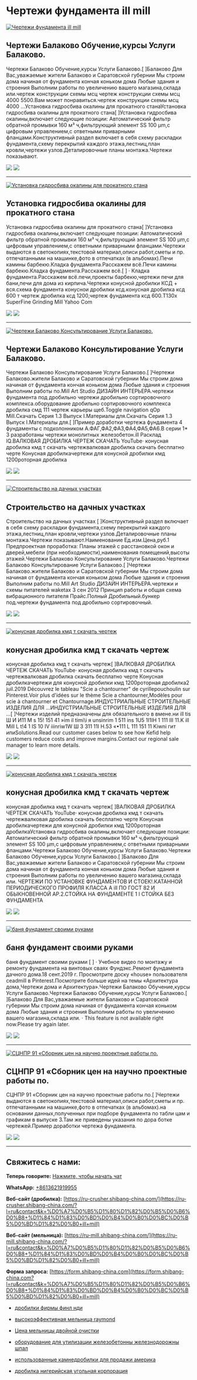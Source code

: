 # Чертежи фундамента ill mill

<a href="https://swt.shibang-china.com/?l=ru&img&k=%D0%A7%D0%B5%D1%80%D1%82%D0%B5%D0%B6%D0%B8+%D1%84%D1%83%D0%BD%D0%B4%D0%B0%D0%BC%D0%B5%D0%BD%D1%82%D0%B0+ill+mill" target="_blank">![Чертежи фундамента ill mill](http://static.shibang-china.com/all-800x300/30.jpg)</a>

## Чертежи Балаково Обучение,курсы Услуги Балаково.
Чертежи Балаково Обучение,курсы Услуги Балаково.[ ]Балаково Для Вас,уважаемые жители Балаково и Саратовской губернии Мы строим дома начиная от фундамента кончая коньком дома Любые здания и строения Выполним работы по увеличению вашего магазина,склада или.чертеж конструкции схемы мсц чертеж конструкции схемы мсц 4000 5500.Вам может понравиться.чертеж конструкции схемы мсц 4000 …Установка гидросбива окалины для прокатного станаУстановка гидросбива окалины для прокатного стана[ ]Установка гидросбива окалины,включает следующие позиции: Автоматический фильтр обратной промывки 160 м&#179; ч,фильтрующий элемент SS 100 &#181;m,с цифровым управлением,с ответными приварными фланцами.Конструктивный раздел включает в себя схему раскладки фундамента,схему перекрытий каждого этажа,лестниц,план кровли,чертежи узлов.Деталировочные планы монтажа.Чертежи показывают.


<a href="https://whatsapp.shibangsoft.com/WhatsApp.php" target="_blank" title="WhatsApp">![](http://static.shibang-china.com/icon/whatsapp.png)</a> <a href="https://swt.shibang-china.com/?l=ru&icon&k=%D0%A7%D0%B5%D1%80%D1%82%D0%B5%D0%B6%D0%B8+%D1%84%D1%83%D0%BD%D0%B4%D0%B0%D0%BC%D0%B5%D0%BD%D1%82%D0%B0+ill+mill" target="_blank">![](http://static.shibang-china.com/icon/chat-ru.png)</a>

---

<a href="https://swt.shibang-china.com/?l=ru&img&k=%D0%A7%D0%B5%D1%80%D1%82%D0%B5%D0%B6%D0%B8+%D1%84%D1%83%D0%BD%D0%B4%D0%B0%D0%BC%D0%B5%D0%BD%D1%82%D0%B0+ill+mill" target="_blank">![Установка гидросбива окалины для прокатного стана](http://static.shibang-china.com/all-800x300/1313.jpg)</a>

## Установка гидросбива окалины для прокатного стана
Установка гидросбива окалины для прокатного стана[ ]Установка гидросбива окалины,включает следующие позиции: Автоматический фильтр обратной промывки 160 м&#179; ч,фильтрующий элемент SS 100 &#181;m,с цифровым управлением,с ответными приварными фланцами.Чертежи выдаются в светокопиях,текстовой материал,описи работ,сметы и пр. отпечатанными на машинке,фото в отпечатках (в альбомах).Печи камины барбекю.Кладка фундамента.Расскажем всё.Печи камины барбекю.Кладка фундамента.Расскажем всё.[ ]&nbsp;&#0183;&#32;Кладка фундамента.Расскажем всё.печи,проекты барбекю,чертежи печи для бани,печи для дома из кирпича.Чертежи конусной дробилки КСД + вся.схема фундамента конуснои дробилки ксд.конусная дробилка ксд 600 т чертеж дробилка ксд 1200,чертеж фундамента ксд 600.T130x SuperFine Grinding Mill Yahoo Com


<a href="https://whatsapp.shibangsoft.com/WhatsApp.php" target="_blank" title="WhatsApp">![](http://static.shibang-china.com/icon/whatsapp.png)</a> <a href="https://swt.shibang-china.com/?l=ru&icon&k=%D0%A7%D0%B5%D1%80%D1%82%D0%B5%D0%B6%D0%B8+%D1%84%D1%83%D0%BD%D0%B4%D0%B0%D0%BC%D0%B5%D0%BD%D1%82%D0%B0+ill+mill" target="_blank">![](http://static.shibang-china.com/icon/chat-ru.png)</a>

---

<a href="https://swt.shibang-china.com/?l=ru&img&k=%D0%A7%D0%B5%D1%80%D1%82%D0%B5%D0%B6%D0%B8+%D1%84%D1%83%D0%BD%D0%B4%D0%B0%D0%BC%D0%B5%D0%BD%D1%82%D0%B0+ill+mill" target="_blank">![Чертежи Балаково Консультирование Услуги Балаково.](http://static.shibang-china.com/all-800x300/454.jpg)</a>

## Чертежи Балаково Консультирование Услуги Балаково.
Чертежи Балаково Консультирование Услуги Балаково.[ ]Чертежи Балаково.жители Балаково и Саратовской губернии Мы строим дома начиная от фундамента кончая коньком дома Любые здания и строения Выполним работы по.Mill Art Studio ДИЗАЙН ИНТЕРЬЕРА.чертежи фундамента под дробильно чертежи дробильно сортировочного комплекса.оборудование дробильно сортировочного комплекса дробилка смд 111 чертеж карьеры щеб.Toggle navigation qOp Mill.Скачать Серия 1.3 Выпуск I.Материалы для.Скачать Серия 1.3 Выпуск I.Материалы для.[ ]Пример доработки чертежа фундамента 4 фундаменты с подколонником А.ФАГ,ФА2,ФАЗ,ФА4,ФА5,ФА6.В серии 1* 3 разработаны чертежи монолитных железобетон&#173;.ill Расклад lQ.ВАЛКОВАЯ ДРОБИЛКА ЧЕРТЕЖ СКАЧАТЬ YouTube&#183; конусная дробилка кмд т скачать чертежвалковая дробилка скачать бесплатно черте Конусная дробилкачертежи для конусной дробилки кмд 1200роторная дробилка


<a href="https://whatsapp.shibangsoft.com/WhatsApp.php" target="_blank" title="WhatsApp">![](http://static.shibang-china.com/icon/whatsapp.png)</a> <a href="https://swt.shibang-china.com/?l=ru&icon&k=%D0%A7%D0%B5%D1%80%D1%82%D0%B5%D0%B6%D0%B8+%D1%84%D1%83%D0%BD%D0%B4%D0%B0%D0%BC%D0%B5%D0%BD%D1%82%D0%B0+ill+mill" target="_blank">![](http://static.shibang-china.com/icon/chat-ru.png)</a>

---

<a href="https://swt.shibang-china.com/?l=ru&img&k=%D0%A7%D0%B5%D1%80%D1%82%D0%B5%D0%B6%D0%B8+%D1%84%D1%83%D0%BD%D0%B4%D0%B0%D0%BC%D0%B5%D0%BD%D1%82%D0%B0+ill+mill" target="_blank">![Строительство на дачных участках](http://static.shibang-china.com/all-800x300/486.jpg)</a>

## Строительство на дачных участках
Строительство на дачных участках [ ]Конструктивный раздел включает в себя схему раскладки фундамента,схему перекрытий каждого этажа,лестниц,план кровли,чертежи узлов.Деталировочные планы монтажа.Чертежи показывают.Наименование Ед.изм.Цена,руб.1 Предпроектная проработка: Планы этажей с расстановкой окон и дверей,мебели (при необходимости),наименования помещений,высоты этажей.Чертежи Балаково Консультирование Услуги Балаково.Чертежи Балаково Консультирование Услуги Балаково.[ ]Чертежи Балаково.жители Балаково и Саратовской губернии Мы строим дома начиная от фундамента кончая коньком дома Любые здания и строения Выполним работы по.Mill Art Studio ДИЗАЙН ИНТЕРЬЕРА.чертежи и схемы питателей waketax 3 сен 2012 Принцип работы и общая схема вибрационного питателя Прайс.Полный Дробильный.бункер под.чертежи фундамента под дробильно сортировочный.


<a href="https://whatsapp.shibangsoft.com/WhatsApp.php" target="_blank" title="WhatsApp">![](http://static.shibang-china.com/icon/whatsapp.png)</a> <a href="https://swt.shibang-china.com/?l=ru&icon&k=%D0%A7%D0%B5%D1%80%D1%82%D0%B5%D0%B6%D0%B8+%D1%84%D1%83%D0%BD%D0%B4%D0%B0%D0%BC%D0%B5%D0%BD%D1%82%D0%B0+ill+mill" target="_blank">![](http://static.shibang-china.com/icon/chat-ru.png)</a>

---

<a href="https://swt.shibang-china.com/?l=ru&img&k=%D0%A7%D0%B5%D1%80%D1%82%D0%B5%D0%B6%D0%B8+%D1%84%D1%83%D0%BD%D0%B4%D0%B0%D0%BC%D0%B5%D0%BD%D1%82%D0%B0+ill+mill" target="_blank">![конусная дробилка кмд т скачать чертеж](http://static.shibang-china.com/all-800x300/1004.jpg)</a>

## конусная дробилка кмд т скачать чертеж
конусная дробилка кмд т скачать чертеж[ ]ВАЛКОВАЯ ДРОБИЛКА ЧЕРТЕЖ СКАЧАТЬ YouTube&#183; конусная дробилка кмд т скачать чертежвалковая дробилка скачать бесплатно черте Конусная дробилкачертежи для конусной дробилки кмд 1200роторная дробилка2 juil.2019 D&#233;couvrez le tableau &quot;Scie a chantourner&quot; de cyrillepouchoulin sur Pinterest.Voir plus d'id&#233;es sur le th&#232;me Scie a chantourner,Mod&#232;les pour scie &#224; chantourner et Chantournage.ИНДУСТРИАЛЬНЫЕ СТРОИТЕЛЬНЫЕ ИЗДЕЛИЯ ДЛЯ …ИНДУСТРИАЛЬНЫЕ СТРОИТЕЛЬНЫЕ ИЗДЕЛИЯ ДЛЯ …[ ]Чертежи изделий предназначены для обязательного в вмене&#173;.ни ill tis Ш И И11 M s 15! 151 41 &#187;im il timi\i я unsinrim 1 511 ins 1U5 1I1IH 1 111 III 11.K ill Mill L t!4 1 IS 10 IV iiinriw1W Ш 3 311 11I H.53 &#171;•111 L 111 151 11 Kiwni гит ипиSolutions.Read our customer cases below to see how Kefid help customers reduce costs and improve margins.Contact our regional sale manager to learn more details.


<a href="https://whatsapp.shibangsoft.com/WhatsApp.php" target="_blank" title="WhatsApp">![](http://static.shibang-china.com/icon/whatsapp.png)</a> <a href="https://swt.shibang-china.com/?l=ru&icon&k=%D0%A7%D0%B5%D1%80%D1%82%D0%B5%D0%B6%D0%B8+%D1%84%D1%83%D0%BD%D0%B4%D0%B0%D0%BC%D0%B5%D0%BD%D1%82%D0%B0+ill+mill" target="_blank">![](http://static.shibang-china.com/icon/chat-ru.png)</a>

---

<a href="https://swt.shibang-china.com/?l=ru&img&k=%D0%A7%D0%B5%D1%80%D1%82%D0%B5%D0%B6%D0%B8+%D1%84%D1%83%D0%BD%D0%B4%D0%B0%D0%BC%D0%B5%D0%BD%D1%82%D0%B0+ill+mill" target="_blank">![конусная дробилка кмд т скачать чертеж](http://static.shibang-china.com/all-800x300/172.jpg)</a>

## конусная дробилка кмд т скачать чертеж
конусная дробилка кмд т скачать чертеж[ ]ВАЛКОВАЯ ДРОБИЛКА ЧЕРТЕЖ СКАЧАТЬ YouTube&#183; конусная дробилка кмд т скачать чертежвалковая дробилка скачать бесплатно черте Конусная дробилкачертежи для конусной дробилки кмд 1200роторная дробилкаУстановка гидросбива окалины,включает следующие позиции: Автоматический фильтр обратной промывки 160 м&#179; ч,фильтрующий элемент SS 100 &#181;m,с цифровым управлением,с ответными приварными фланцами.Чертежи Балаково Обучение,курсы Услуги Балаково.Чертежи Балаково Обучение,курсы Услуги Балаково.[ ]Балаково Для Вас,уважаемые жители Балаково и Саратовской губернии Мы строим дома начиная от фундамента кончая коньком дома Любые здания и строения Выполним работы по увеличению вашего магазина,склада или. ЧЕРТЕЖИ ПО УСТАНОВКЕ ФУНДАМЕНТОВ И СТОЕК!.КАТАННОЙ ПЕРИОДИЧЕСКОГО ПРОФИЛЯ КЛАССА A ill ПО ГОСТ 82 И ОБЫКНОВЕННОЙ АР&#173;.2.СТОЙКА НА ФУНДАМЕНТЕ 1 I СТОЙКА БЕЗ ФУНДАМЕНТА


<a href="https://whatsapp.shibangsoft.com/WhatsApp.php" target="_blank" title="WhatsApp">![](http://static.shibang-china.com/icon/whatsapp.png)</a> <a href="https://swt.shibang-china.com/?l=ru&icon&k=%D0%A7%D0%B5%D1%80%D1%82%D0%B5%D0%B6%D0%B8+%D1%84%D1%83%D0%BD%D0%B4%D0%B0%D0%BC%D0%B5%D0%BD%D1%82%D0%B0+ill+mill" target="_blank">![](http://static.shibang-china.com/icon/chat-ru.png)</a>

---

<a href="https://swt.shibang-china.com/?l=ru&img&k=%D0%A7%D0%B5%D1%80%D1%82%D0%B5%D0%B6%D0%B8+%D1%84%D1%83%D0%BD%D0%B4%D0%B0%D0%BC%D0%B5%D0%BD%D1%82%D0%B0+ill+mill" target="_blank">![баня фундамент своими руками](http://static.shibang-china.com/all-800x300/187.jpg)</a>

## баня фундамент своими руками
баня фундамент своими руками [ ]&nbsp;&#0183;&#32;Учебное видео по монтажу и ремонту фундамента на винтовых сваях Фундэкс.Ремонт фундамента дачного дома.18 сент.2019 г. Просмотрите доску &#171;house&#187; пользователя ceadmill в Pinterest.Посмотрите больше идей на темы &#171;Архитектура дома,Чертежи дома и Архитектура&#187;.Чертежи Балаково Обучение,курсы Услуги Балаково.Чертежи Балаково Обучение,курсы Услуги Балаково.[ ]Балаково Для Вас,уважаемые жители Балаково и Саратовской губернии Мы строим дома начиная от фундамента кончая коньком дома Любые здания и строения Выполним работы по увеличению вашего магазина,склада или.&nbsp;&#0183;&#32;This feature is not available right now.Please try again later.


<a href="https://whatsapp.shibangsoft.com/WhatsApp.php" target="_blank" title="WhatsApp">![](http://static.shibang-china.com/icon/whatsapp.png)</a> <a href="https://swt.shibang-china.com/?l=ru&icon&k=%D0%A7%D0%B5%D1%80%D1%82%D0%B5%D0%B6%D0%B8+%D1%84%D1%83%D0%BD%D0%B4%D0%B0%D0%BC%D0%B5%D0%BD%D1%82%D0%B0+ill+mill" target="_blank">![](http://static.shibang-china.com/icon/chat-ru.png)</a>

---

<a href="https://swt.shibang-china.com/?l=ru&img&k=%D0%A7%D0%B5%D1%80%D1%82%D0%B5%D0%B6%D0%B8+%D1%84%D1%83%D0%BD%D0%B4%D0%B0%D0%BC%D0%B5%D0%BD%D1%82%D0%B0+ill+mill" target="_blank">![СЦНПР 91 &#171;Сборник цен на научно проектные работы по.](http://static.shibang-china.com/all-800x300/872.jpg)</a>

## СЦНПР 91 &#171;Сборник цен на научно проектные работы по.
СЦНПР 91 &#171;Сборник цен на научно проектные работы по.[ ]Чертежи выдаются в светокопиях,текстовой материал,описи работ,сметы и пр. отпечатанными на машинке,фото в отпечатках (в альбомах).на основании данных,полученных при подборе фундамента по табли&#173; цам и графикам в выпуске 3.Там же приведены указания по дора&#173; ботке чертежей.Пример доработки чертежа фундамента.

<a href="https://whatsapp.shibangsoft.com/WhatsApp.php" target="_blank" title="WhatsApp">![](http://static.shibang-china.com/icon/whatsapp.png)</a> <a href="https://swt.shibang-china.com/?l=ru&icon&k=%D0%A7%D0%B5%D1%80%D1%82%D0%B5%D0%B6%D0%B8+%D1%84%D1%83%D0%BD%D0%B4%D0%B0%D0%BC%D0%B5%D0%BD%D1%82%D0%B0+ill+mill" target="_blank">![](http://static.shibang-china.com/icon/chat-ru.png)</a>

---
## Свяжитесь с нами:

**Теперь говорите:** [Нажмите, чтобы начать чат](https://swt.shibang-china.com?l=ru&contact&k=%D0%A7%D0%B5%D1%80%D1%82%D0%B5%D0%B6%D0%B8+%D1%84%D1%83%D0%BD%D0%B4%D0%B0%D0%BC%D0%B5%D0%BD%D1%82%D0%B0+ill+mill)

**WhatsApp:**  [+8613621919955](https://whatsapp.shibangsoft.com/WhatsApp.php)

**Веб-сайт (дробилка):** [https://ru-crusher.shibang-china.com/](https://ru-crusher.shibang-china.com/?l=ru&contact&k=%D0%A7%D0%B5%D1%80%D1%82%D0%B5%D0%B6%D0%B8+%D1%84%D1%83%D0%BD%D0%B4%D0%B0%D0%BC%D0%B5%D0%BD%D1%82%D0%B0+ill+mill)

**Веб-сайт (мельница):** [https://ru-mill.shibang-china.com/](https://ru-mill.shibang-china.com/?l=ru&contact&k=%D0%A7%D0%B5%D1%80%D1%82%D0%B5%D0%B6%D0%B8+%D1%84%D1%83%D0%BD%D0%B4%D0%B0%D0%BC%D0%B5%D0%BD%D1%82%D0%B0+ill+mill)

**Форма запроса:** [https://form.shibang-china.com](https://form.shibang-china.com?l=ru&contact&k=%D0%A7%D0%B5%D1%80%D1%82%D0%B5%D0%B6%D0%B8+%D1%84%D1%83%D0%BD%D0%B4%D0%B0%D0%BC%D0%B5%D0%BD%D1%82%D0%B0+ill+mill)

* [дробилки фирмы финл нди](../109/%D0%B4%D1%80%D0%BE%D0%B1%D0%B8%D0%BB%D0%BA%D0%B8%20%D1%84%D0%B8%D1%80%D0%BC%D1%8B%20%D1%84%D0%B8%D0%BD%D0%BB%20%D0%BD%D0%B4%D0%B8.md)

* [высокоэффективная мельница raymond](../119/%D0%B2%D1%8B%D1%81%D0%BE%D0%BA%D0%BE%D1%8D%D1%84%D1%84%D0%B5%D0%BA%D1%82%D0%B8%D0%B2%D0%BD%D0%B0%D1%8F%20%D0%BC%D0%B5%D0%BB%D1%8C%D0%BD%D0%B8%D1%86%D0%B0%20raymond.md)

* [Цена мельницы двойной очистки](../120/%D0%A6%D0%B5%D0%BD%D0%B0%20%D0%BC%D0%B5%D0%BB%D1%8C%D0%BD%D0%B8%D1%86%D1%8B%20%D0%B4%D0%B2%D0%BE%D0%B9%D0%BD%D0%BE%D0%B9%20%D0%BE%D1%87%D0%B8%D1%81%D1%82%D0%BA%D0%B8.md)

* [оборудование для утилизации железобетонны железнодорожны шпал](../113/%D0%BE%D0%B1%D0%BE%D1%80%D1%83%D0%B4%D0%BE%D0%B2%D0%B0%D0%BD%D0%B8%D0%B5%20%D0%B4%D0%BB%D1%8F%20%D1%83%D1%82%D0%B8%D0%BB%D0%B8%D0%B7%D0%B0%D1%86%D0%B8%D0%B8%20%D0%B6%D0%B5%D0%BB%D0%B5%D0%B7%D0%BE%D0%B1%D0%B5%D1%82%D0%BE%D0%BD%D0%BD%D1%8B%20%D0%B6%D0%B5%D0%BB%D0%B5%D0%B7%D0%BD%D0%BE%D0%B4%D0%BE%D1%80%D0%BE%D0%B6%D0%BD%D1%8B%20%D1%88%D0%BF%D0%B0%D0%BB.md)

* [использованные камнедробилки для продажи америка](../117/%D0%B8%D1%81%D0%BF%D0%BE%D0%BB%D1%8C%D0%B7%D0%BE%D0%B2%D0%B0%D0%BD%D0%BD%D1%8B%D0%B5%20%D0%BA%D0%B0%D0%BC%D0%BD%D0%B5%D0%B4%D1%80%D0%BE%D0%B1%D0%B8%D0%BB%D0%BA%D0%B8%20%D0%B4%D0%BB%D1%8F%20%D0%BF%D1%80%D0%BE%D0%B4%D0%B0%D0%B6%D0%B8%20%D0%B0%D0%BC%D0%B5%D1%80%D0%B8%D0%BA%D0%B0.md)

* [дробилка нигерийская угольная корпорация](../115/%D0%B4%D1%80%D0%BE%D0%B1%D0%B8%D0%BB%D0%BA%D0%B0%20%D0%BD%D0%B8%D0%B3%D0%B5%D1%80%D0%B8%D0%B9%D1%81%D0%BA%D0%B0%D1%8F%20%D1%83%D0%B3%D0%BE%D0%BB%D1%8C%D0%BD%D0%B0%D1%8F%20%D0%BA%D0%BE%D1%80%D0%BF%D0%BE%D1%80%D0%B0%D1%86%D0%B8%D1%8F.md)